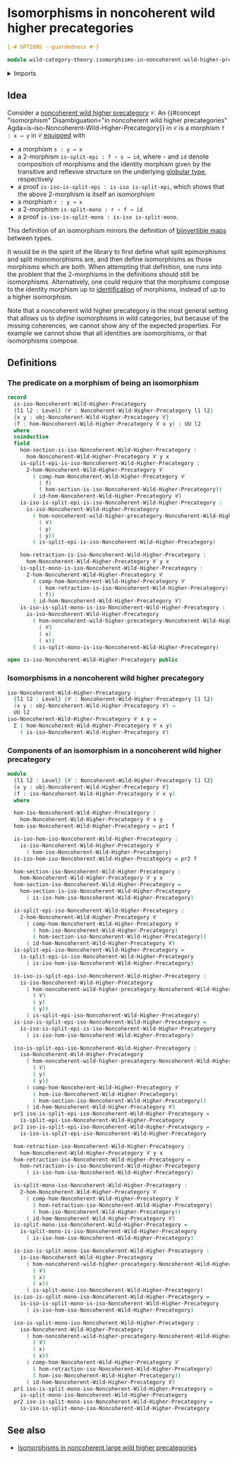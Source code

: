 # Isomorphisms in noncoherent wild higher precategories

```agda
{-# OPTIONS --guardedness #-}

module wild-category-theory.isomorphisms-in-noncoherent-wild-higher-precategories where
```

<details><summary>Imports</summary>

```agda
open import foundation.dependent-pair-types
open import foundation.universe-levels

open import wild-category-theory.noncoherent-wild-higher-precategories
```

</details>

## Idea

Consider a
[noncoherent wild higher precategory](wild-category-theory.noncoherent-wild-higher-precategories.md)
`𝒞`. An
{{#concept "isomorphism" Disambiguation="in noncoherent wild higher precategories" Agda=is-iso-Noncoherent-Wild-Higher-Precategory}}
in `𝒞` is a morphism `f : x → y` in `𝒞` [equipped](foundation.structure.md) with

- a morphism `s : y → x`
- a $2$-morphism `is-split-epi : f ∘ s → id`, where `∘` and `id` denote
  composition of morphisms and the identity morphism given by the transitive and
  reflexive structure on the underlying
  [globular type](globular-types.globular-types.md), respectively
- a proof `is-iso-is-split-epi : is-iso is-split-epi`, which shows that the
  above $2$-morphism is itself an isomorphism
- a morphism `r : y → x`
- a $2$-morphism `is-split-mono : r ∘ f → id`
- a proof `is-iso-is-split-mono : is-iso is-split-mono`.

This definition of an isomorphism mirrors the definition of
[biinvertible maps](foundation-core.equivalences.md) between types.

It would be in the spirit of the library to first define what split epimorphisms
and split monomorphisms are, and then define isomorphisms as those morphisms
which are both. When attempting that definition, one runs into the problem that
the $2$-morphisms in the definitions should still be isomorphisms.
Alternatively, one could require that the morphisms compose to the identity
morphism up to [identification](foundation-core.identity-types.md) of morphisms,
instead of up to a higher isomorphism.

Note that a noncoherent wild higher precategory is the most general setting that
allows us to _define_ isomorphisms in wild categories, but because of the
missing coherences, we cannot show any of the expected properties. For example
we cannot show that all identities are isomorphisms, or that isomorphisms
compose.

## Definitions

### The predicate on a morphism of being an isomorphism

```agda
record
  is-iso-Noncoherent-Wild-Higher-Precategory
  {l1 l2 : Level} (𝒞 : Noncoherent-Wild-Higher-Precategory l1 l2)
  {x y : obj-Noncoherent-Wild-Higher-Precategory 𝒞}
  (f : hom-Noncoherent-Wild-Higher-Precategory 𝒞 x y) : UU l2
  where
  coinductive
  field
    hom-section-is-iso-Noncoherent-Wild-Higher-Precategory :
      hom-Noncoherent-Wild-Higher-Precategory 𝒞 y x
    is-split-epi-is-iso-Noncoherent-Wild-Higher-Precategory :
      2-hom-Noncoherent-Wild-Higher-Precategory 𝒞
        ( comp-hom-Noncoherent-Wild-Higher-Precategory 𝒞
          ( f)
          ( hom-section-is-iso-Noncoherent-Wild-Higher-Precategory))
        ( id-hom-Noncoherent-Wild-Higher-Precategory 𝒞)
    is-iso-is-split-epi-is-iso-Noncoherent-Wild-Higher-Precategory :
      is-iso-Noncoherent-Wild-Higher-Precategory
        ( hom-noncoherent-wild-higher-precategory-Noncoherent-Wild-Higher-Precategory
          ( 𝒞)
          ( y)
          ( y))
        ( is-split-epi-is-iso-Noncoherent-Wild-Higher-Precategory)

    hom-retraction-is-iso-Noncoherent-Wild-Higher-Precategory :
      hom-Noncoherent-Wild-Higher-Precategory 𝒞 y x
    is-split-mono-is-iso-Noncoherent-Wild-Higher-Precategory :
      2-hom-Noncoherent-Wild-Higher-Precategory 𝒞
        ( comp-hom-Noncoherent-Wild-Higher-Precategory 𝒞
          ( hom-retraction-is-iso-Noncoherent-Wild-Higher-Precategory)
          ( f))
        ( id-hom-Noncoherent-Wild-Higher-Precategory 𝒞)
    is-iso-is-split-mono-is-iso-Noncoherent-Wild-Higher-Precategory :
      is-iso-Noncoherent-Wild-Higher-Precategory
        ( hom-noncoherent-wild-higher-precategory-Noncoherent-Wild-Higher-Precategory
          ( 𝒞)
          ( x)
          ( x))
        ( is-split-mono-is-iso-Noncoherent-Wild-Higher-Precategory)

open is-iso-Noncoherent-Wild-Higher-Precategory public
```

### Isomorphisms in a noncoherent wild higher precategory

```agda
iso-Noncoherent-Wild-Higher-Precategory :
  {l1 l2 : Level} (𝒞 : Noncoherent-Wild-Higher-Precategory l1 l2)
  (x y : obj-Noncoherent-Wild-Higher-Precategory 𝒞) →
  UU l2
iso-Noncoherent-Wild-Higher-Precategory 𝒞 x y =
  Σ ( hom-Noncoherent-Wild-Higher-Precategory 𝒞 x y)
    ( is-iso-Noncoherent-Wild-Higher-Precategory 𝒞)
```

### Components of an isomorphism in a noncoherent wild higher precategory

```agda
module _
  {l1 l2 : Level} {𝒞 : Noncoherent-Wild-Higher-Precategory l1 l2}
  {x y : obj-Noncoherent-Wild-Higher-Precategory 𝒞}
  (f : iso-Noncoherent-Wild-Higher-Precategory 𝒞 x y)
  where

  hom-iso-Noncoherent-Wild-Higher-Precategory :
    hom-Noncoherent-Wild-Higher-Precategory 𝒞 x y
  hom-iso-Noncoherent-Wild-Higher-Precategory = pr1 f

  is-iso-hom-iso-Noncoherent-Wild-Higher-Precategory :
    is-iso-Noncoherent-Wild-Higher-Precategory 𝒞
      ( hom-iso-Noncoherent-Wild-Higher-Precategory)
  is-iso-hom-iso-Noncoherent-Wild-Higher-Precategory = pr2 f

  hom-section-iso-Noncoherent-Wild-Higher-Precategory :
    hom-Noncoherent-Wild-Higher-Precategory 𝒞 y x
  hom-section-iso-Noncoherent-Wild-Higher-Precategory =
    hom-section-is-iso-Noncoherent-Wild-Higher-Precategory
      ( is-iso-hom-iso-Noncoherent-Wild-Higher-Precategory)

  is-split-epi-iso-Noncoherent-Wild-Higher-Precategory :
    2-hom-Noncoherent-Wild-Higher-Precategory 𝒞
      ( comp-hom-Noncoherent-Wild-Higher-Precategory 𝒞
        ( hom-iso-Noncoherent-Wild-Higher-Precategory)
        ( hom-section-iso-Noncoherent-Wild-Higher-Precategory))
      ( id-hom-Noncoherent-Wild-Higher-Precategory 𝒞)
  is-split-epi-iso-Noncoherent-Wild-Higher-Precategory =
    is-split-epi-is-iso-Noncoherent-Wild-Higher-Precategory
      ( is-iso-hom-iso-Noncoherent-Wild-Higher-Precategory)

  is-iso-is-split-epi-iso-Noncoherent-Wild-Higher-Precategory :
    is-iso-Noncoherent-Wild-Higher-Precategory
      ( hom-noncoherent-wild-higher-precategory-Noncoherent-Wild-Higher-Precategory
        ( 𝒞)
        ( y)
        ( y))
      ( is-split-epi-iso-Noncoherent-Wild-Higher-Precategory)
  is-iso-is-split-epi-iso-Noncoherent-Wild-Higher-Precategory =
    is-iso-is-split-epi-is-iso-Noncoherent-Wild-Higher-Precategory
      ( is-iso-hom-iso-Noncoherent-Wild-Higher-Precategory)

  iso-is-split-epi-iso-Noncoherent-Wild-Higher-Precategory :
    iso-Noncoherent-Wild-Higher-Precategory
      ( hom-noncoherent-wild-higher-precategory-Noncoherent-Wild-Higher-Precategory
        ( 𝒞)
        ( y)
        ( y))
      ( comp-hom-Noncoherent-Wild-Higher-Precategory 𝒞
        ( hom-iso-Noncoherent-Wild-Higher-Precategory)
        ( hom-section-iso-Noncoherent-Wild-Higher-Precategory))
      ( id-hom-Noncoherent-Wild-Higher-Precategory 𝒞)
  pr1 iso-is-split-epi-iso-Noncoherent-Wild-Higher-Precategory =
    is-split-epi-iso-Noncoherent-Wild-Higher-Precategory
  pr2 iso-is-split-epi-iso-Noncoherent-Wild-Higher-Precategory =
    is-iso-is-split-epi-iso-Noncoherent-Wild-Higher-Precategory

  hom-retraction-iso-Noncoherent-Wild-Higher-Precategory :
    hom-Noncoherent-Wild-Higher-Precategory 𝒞 y x
  hom-retraction-iso-Noncoherent-Wild-Higher-Precategory =
    hom-retraction-is-iso-Noncoherent-Wild-Higher-Precategory
      ( is-iso-hom-iso-Noncoherent-Wild-Higher-Precategory)

  is-split-mono-iso-Noncoherent-Wild-Higher-Precategory :
    2-hom-Noncoherent-Wild-Higher-Precategory 𝒞
      ( comp-hom-Noncoherent-Wild-Higher-Precategory 𝒞
        ( hom-retraction-iso-Noncoherent-Wild-Higher-Precategory)
        ( hom-iso-Noncoherent-Wild-Higher-Precategory))
      ( id-hom-Noncoherent-Wild-Higher-Precategory 𝒞)
  is-split-mono-iso-Noncoherent-Wild-Higher-Precategory =
    is-split-mono-is-iso-Noncoherent-Wild-Higher-Precategory
      ( is-iso-hom-iso-Noncoherent-Wild-Higher-Precategory)

  is-iso-is-split-mono-iso-Noncoherent-Wild-Higher-Precategory :
    is-iso-Noncoherent-Wild-Higher-Precategory
      ( hom-noncoherent-wild-higher-precategory-Noncoherent-Wild-Higher-Precategory
        ( 𝒞)
        ( x)
        ( x))
      ( is-split-mono-iso-Noncoherent-Wild-Higher-Precategory)
  is-iso-is-split-mono-iso-Noncoherent-Wild-Higher-Precategory =
    is-iso-is-split-mono-is-iso-Noncoherent-Wild-Higher-Precategory
      ( is-iso-hom-iso-Noncoherent-Wild-Higher-Precategory)

  iso-is-split-mono-iso-Noncoherent-Wild-Higher-Precategory :
    iso-Noncoherent-Wild-Higher-Precategory
      ( hom-noncoherent-wild-higher-precategory-Noncoherent-Wild-Higher-Precategory
        ( 𝒞)
        ( x)
        ( x))
      ( comp-hom-Noncoherent-Wild-Higher-Precategory 𝒞
        ( hom-retraction-iso-Noncoherent-Wild-Higher-Precategory)
        ( hom-iso-Noncoherent-Wild-Higher-Precategory))
      ( id-hom-Noncoherent-Wild-Higher-Precategory 𝒞)
  pr1 iso-is-split-mono-iso-Noncoherent-Wild-Higher-Precategory =
    is-split-mono-iso-Noncoherent-Wild-Higher-Precategory
  pr2 iso-is-split-mono-iso-Noncoherent-Wild-Higher-Precategory =
    is-iso-is-split-mono-iso-Noncoherent-Wild-Higher-Precategory
```

## See also

- [Isomorphisms in noncoherent large wild higher precategories](wild-category-theory.isomorphisms-in-noncoherent-large-wild-higher-precategories.md)
